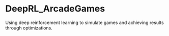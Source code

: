# DeepRL_ArcadeGames
Using deep reinforcement learning to simulate games and achieving results through optimizations.
